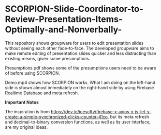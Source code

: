 # SCORPION-Slide-Coordinator-to-Review-Presentation-Items-Optimally-and-Nonverbally-
This repository shows groupware for users to edit presentation slides without seeing each other face-to-face. The developed groupware aims to make remote editing of presentation slides quicker and less distracting than existing means, given some presumptions. 

Presumptions.pdf shows some of the presumptions users need to be aware of before using SCORPION.

Demo.mp4 shows how SCORPION works. What I am doing on the left-hand side is shown almost immediately on the right-hand side by using Firebase Realtime Database and meta refresh.

**Important Notes**

The inspiration is from https://dev.to/icesofty/firebase-x-axios-x-js-let-s-create-a-simple-synchronized-clicks-counter-41co, but its meta refresh and decimal-to-binary conversion functions, as well as its user interface, are my original ideas.
